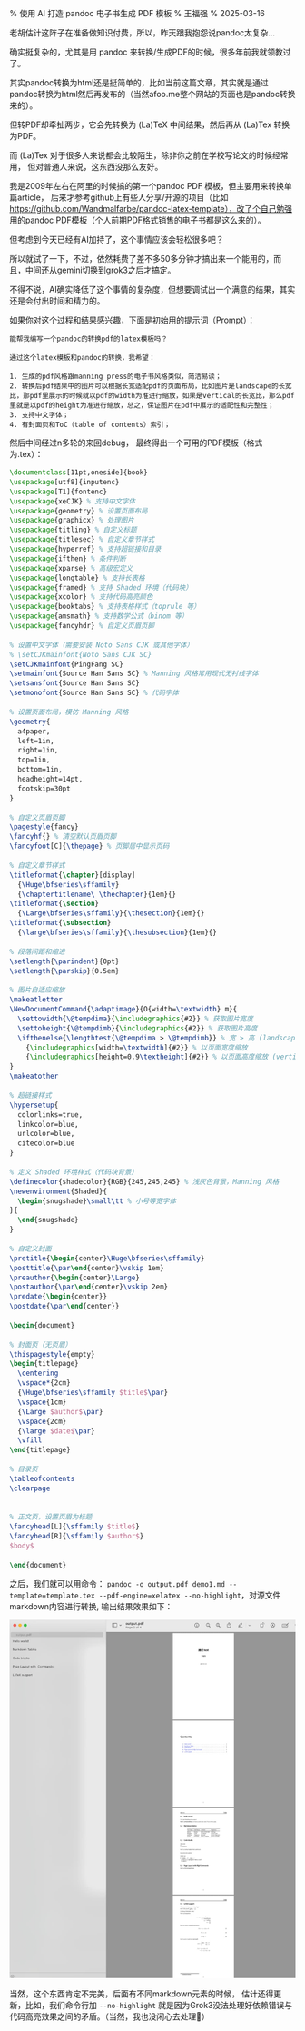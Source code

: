 % 使用 AI 打造 pandoc 电子书生成 PDF 模板
% 王福强
% 2025-03-16

老胡估计这阵子在准备做知识付费，所以，昨天跟我抱怨说pandoc太复杂...

确实挺复杂的，尤其是用 pandoc 来转换/生成PDF的时候，很多年前我就领教过了。

其实pandoc转换为html还是挺简单的，比如当前这篇文章，其实就是通过pandoc转换为html然后再发布的（当然afoo.me整个网站的页面也是pandoc转换来的）。

但转PDF却牵扯两步，它会先转换为 (La)TeX 中间结果，然后再从 (La)Tex 转换为PDF。

而 (La)Tex 对于很多人来说都会比较陌生，除非你之前在学校写论文的时候经常用， 但对普通人来说，这东西没那么友好。

我是2009年左右在阿里的时候搞的第一个pandoc PDF 模板，但主要用来转换单篇article， 后来才参考github上有些人分享/开源的项目（比如 https://github.com/Wandmalfarbe/pandoc-latex-template），改了个自己勉强用的pandoc PDF模板（个人前期PDF格式销售的电子书都是这么来的）。 

但考虑到今天已经有AI加持了，这个事情应该会轻松很多吧？ 

所以就试了一下，不过，依然耗费了差不多50多分钟才搞出来一个能用的，而且，中间还从gemini切换到grok3之后才搞定。

不得不说，AI确实降低了这个事情的复杂度，但想要调试出一个满意的结果，其实还是会付出时间和精力的。

如果你对这个过程和结果感兴趣，下面是初始用的提示词（Prompt）：

```
能帮我编写一个pandoc的转换pdf的latex模板吗？

通过这个latex模板和pandoc的转换，我希望：

1. 生成的pdf风格跟manning press的电子书风格类似，简洁易读；
2. 转换后pdf结果中的图片可以根据长宽适配pdf的页面布局，比如图片是landscape的长宽比，那pdf里展示的时候就以pdf的width为准进行缩放，如果是vertical的长宽比，那么pdf里就是以pdf的height为准进行缩放，总之，保证图片在pdf中展示的适配性和完整性；
3. 支持中文字体；
4. 有封面页和ToC（table of contents）索引；
```

然后中间经过n多轮的来回debug， 最终得出一个可用的PDF模板（格式为.tex）：

```tex
\documentclass[11pt,oneside]{book}
\usepackage[utf8]{inputenc}
\usepackage[T1]{fontenc}
\usepackage{xeCJK} % 支持中文字体
\usepackage{geometry} % 设置页面布局
\usepackage{graphicx} % 处理图片
\usepackage{titling} % 自定义标题
\usepackage{titlesec} % 自定义章节样式
\usepackage{hyperref} % 支持超链接和目录
\usepackage{ifthen} % 条件判断
\usepackage{xparse} % 高级宏定义
\usepackage{longtable} % 支持长表格
\usepackage{framed} % 支持 Shaded 环境（代码块）
\usepackage{xcolor} % 支持代码高亮颜色
\usepackage{booktabs} % 支持表格样式（toprule 等）
\usepackage{amsmath} % 支持数学公式（binom 等）
\usepackage{fancyhdr} % 自定义页眉页脚

% 设置中文字体（需要安装 Noto Sans CJK 或其他字体）
% \setCJKmainfont{Noto Sans CJK SC}
\setCJKmainfont{PingFang SC}
\setmainfont{Source Han Sans SC} % Manning 风格常用现代无衬线字体
\setsansfont{Source Han Sans SC}
\setmonofont{Source Han Sans SC} % 代码字体

% 设置页面布局，模仿 Manning 风格
\geometry{
  a4paper,
  left=1in,
  right=1in,
  top=1in,
  bottom=1in,
  headheight=14pt,
  footskip=30pt
}

% 自定义页眉页脚
\pagestyle{fancy}
\fancyhf{} % 清空默认页眉页脚
\fancyfoot[C]{\thepage} % 页脚居中显示页码

% 自定义章节样式
\titleformat{\chapter}[display]
  {\Huge\bfseries\sffamily}
  {\chaptertitlename\ \thechapter}{1em}{}
\titleformat{\section}
  {\Large\bfseries\sffamily}{\thesection}{1em}{}
\titleformat{\subsection}
  {\large\bfseries\sffamily}{\thesubsection}{1em}{}

% 段落间距和缩进
\setlength{\parindent}{0pt}
\setlength{\parskip}{0.5em}

% 图片自适应缩放
\makeatletter
\NewDocumentCommand{\adaptimage}{O{width=\textwidth} m}{
  \settowidth{\@tempdima}{\includegraphics{#2}} % 获取图片宽度
  \settoheight{\@tempdimb}{\includegraphics{#2}} % 获取图片高度
  \ifthenelse{\lengthtest{\@tempdima > \@tempdimb}} % 宽 > 高 (landscape)
    {\includegraphics[width=\textwidth]{#2}} % 以页面宽度缩放
    {\includegraphics[height=0.9\textheight]{#2}} % 以页面高度缩放 (vertical)
}
\makeatother

% 超链接样式
\hypersetup{
  colorlinks=true,
  linkcolor=blue,
  urlcolor=blue,
  citecolor=blue
}

% 定义 Shaded 环境样式（代码块背景）
\definecolor{shadecolor}{RGB}{245,245,245} % 浅灰色背景，Manning 风格
\newenvironment{Shaded}{
  \begin{snugshade}\small\tt % 小号等宽字体
}{
  \end{snugshade}
}

% 自定义封面
\pretitle{\begin{center}\Huge\bfseries\sffamily}
\posttitle{\par\end{center}\vskip 1em}
\preauthor{\begin{center}\Large}
\postauthor{\par\end{center}\vskip 2em}
\predate{\begin{center}}
\postdate{\par\end{center}}

\begin{document}

% 封面页（无页眉）
\thispagestyle{empty}
\begin{titlepage}
  \centering
  \vspace*{2cm}
  {\Huge\bfseries\sffamily $title$\par}
  \vspace{1cm}
  {\Large $author$\par}
  \vspace{2cm}
  {\large $date$\par}
  \vfill
\end{titlepage}

% 目录页
\tableofcontents
\clearpage


% 正文页，设置页眉为标题
\fancyhead[L]{\sffamily $title$}
\fancyhead[R]{\sffamily $author$}
$body$

\end{document}
```

之后，我们就可以用命令： `pandoc -o output.pdf demo1.md --template=template.tex --pdf-engine=xelatex --no-highlight`，对源文件markdown内容进行转换, 输出结果效果如下：

![](./images/pandoc-pdf-demo-output.jpg)

当然，这个东西肯定不完美，后面有不同markdown元素的时候， 估计还得更新，比如，我们命令行加 `--no-highlight` 就是因为Grok3没法处理好依赖错误与代码高亮效果之间的矛盾。（当然，我也没闲心去处理🤣）




